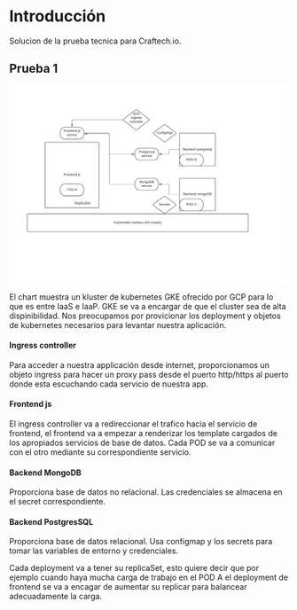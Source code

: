 

# Introducción

Solucion de la prueba tecnica para Craftech.io.

## Prueba 1

![Prueba 1 chart de ejemplo](https://raw.githubusercontent.com/axelluguercio/technical_interview/main/arquitecture.png)

El chart muestra un kluster de kubernetes GKE ofrecido por GCP para lo que es entre IaaS e IaaP.
GKE se va a encargar de que el cluster sea de alta dispinibilidad. Nos preocupamos por provicionar los deployment y objetos de kubernetes necesarios para levantar nuestra aplicación.

#### Ingress controller

Para acceder a nuestra applicación desde internet, proporcionamos un objeto ingress para hacer un proxy pass desde el puerto http/https al puerto donde esta escuchando cada servicio de nuestra app.

#### Frontend js

El ingress controller va a redireccionar el trafico hacia el servicio de frontend, el frontend va a empezar a renderizar los template cargados de los apropiados servicios de base de datos. Cada POD se va a comunicar con el otro mediante su correspondiente servicio.

#### Backend MongoDB

Proporciona base de datos no relacional. Las credenciales se almacena en el secret correspondiente.

#### Backend PostgresSQL

Proporciona base de datos relacional. Usa configmap y los secrets para tomar las variables de entorno y credenciales.

Cada deployment va a tener su replicaSet, esto quiere decir que por ejemplo cuando haya mucha carga de trabajo en el POD A el deployment de frontend se va a encagar de aumentar su replicar para balancear adecuadamente la carga.





